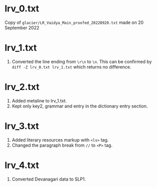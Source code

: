 # lrv_0.txt

Copy of `glacier/LR_Vaidya_Main_proofed_20220920.txt` made on 20 September 2022

# lrv_1.txt

1. Converted the line ending from `\r\n` to `\n`. This can be confirmed by `diff -Z lrv_0.txt lrv_1.txt` which returns no difference.

# lrv_2.txt

1. Added metaline to lrv_1.txt.
2. Kept only key2, grammar and entry in the dictionary entry section.

# lrv_3.txt

1. Added literary resources markup with `<ls>` tag.
2. Changed the paragraph break from `//` to `<P>` tag.

# lrv_4.txt

1. Converted Devanagari data to SLP1.





